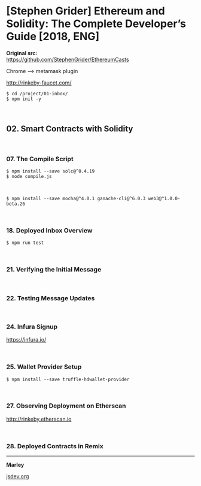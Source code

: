 # [Stephen Grider] Ethereum and Solidity: The Complete Developer’s Guide [2018, ENG]

**Original src:**  
https://github.com/StephenGrider/EthereumCasts


Chrome --> metamask plugin

http://rinkeby-faucet.com/


    $ cd /project/01-inbox/
    $ npm init -y

<br/>

## 02. Smart Contracts with Solidity

<br/>

### 07. The Compile Script

    $ npm install --save solc@^0.4.19
    $ node compile.js
    
<br/>

    $ npm install --save mocha@^4.0.1 ganache-cli@^6.0.3 web3@^1.0.0-beta.26

<br/>

### 18. Deployed Inbox Overview

    $ npm run test

<br/>

### 21. Verifying the Initial Message

<br/>

### 22. Testing Message Updates

<br/>

### 24. Infura Signup

https://infura.io/

<br/>

### 25. Wallet Provider Setup

    $ npm install --save truffle-hdwallet-provider

<br/>

### 27. Observing Deployment on Etherscan

http://rinkeby.etherscan.io


<br/>

### 28. Deployed Contracts in Remix

---

**Marley**

<a href="https://jsdev.org">jsdev.org</a>  